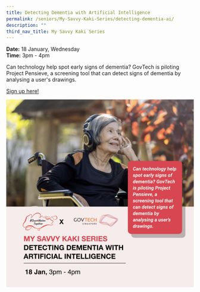 ```yaml
---
title: Detecting Dementia with Artificial Intelligence
permalink: /seniors/My-Savvy-Kaki-Series/detecting-dementia-ai/
description: ""
third_nav_title: My Savvy Kaki Series
---
```

**Date:** 18 January, Wednesday
<br> **Time:** 3pm - 4pm

Can technology help spot early signs of dementia? GovTech is piloting Project Pensieve, a screening tool that can detect signs of dementia by analysing a user's drawings. 

[Sign up here!](https://go.gov.sg/seniors-pensieve-jan23)

![free webinar on detecting dementia with artificial intelligence](/images/Jan%202023/Seniors_18%20Jan2023.jpeg)